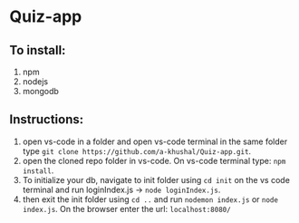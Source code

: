 # Quiz-app

## To install:
1. npm
2. nodejs
3. mongodb

## Instructions:
1. open vs-code in a folder and open vs-code terminal in the same folder type `git clone https://github.com/a-khushal/Quiz-app.git`.
2. open the cloned repo folder in vs-code. On vs-code terminal type: `npm install`.
3. To initialize your db, navigate to init folder using `cd init` on the vs code terminal and run loginIndex.js -> `node loginIndex.js`.
4. then exit the init folder using `cd ..` and run `nodemon index.js` or `node index.js`. On the browser enter the url: `localhost:8080/` 

